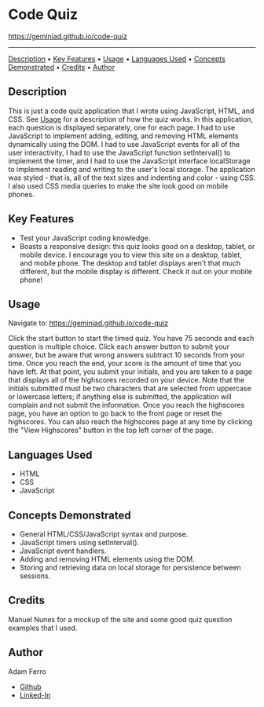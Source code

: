 # Code Quiz

<https://geminiad.github.io/code-quiz>

------------------------------------------------------

<a href="#description">Description</a> •
<a href="#key-features">Key Features</a> •
<a href="#usage">Usage</a> •
<a href="#languages-used">Languages Used</a> •
<a href="#concepts-demonstrated">Concepts Demonstrated</a> •
<a href="#credits">Credits</a> •
<a href="#author">Author</a>

## Description

This is just a code quiz application that I wrote using JavaScript, HTML, and CSS. See <a href="#usage">Usage</a> for a description of how the quiz works. In this application, each question is displayed separately, one for each page. I had to use JavaScript to implement adding, editing, and removing HTML elements dynamically using the DOM. I had to use JavaScript events for all of the user interactivity, I had to use the JavaScript function setInterval() to implement the timer, and I had to use the JavaScript interface localStorage to implement reading and writing to the user's local storage. The application was styled - that is, all of the text sizes and indenting and color - using CSS. I also used CSS media queries to make the site look good on mobile phones.

## Key Features

- Test your JavaScript coding knowledge.
- Boasts a responsive design: this quiz looks good on a desktop, tablet, or mobile device. I encourage you to view this site on a desktop, tablet, and mobile phone. The desktop and tablet displays aren't that much different, but the mobile display is different. Check it out on your mobile phone!

## Usage

Navigate to: <https://geminiad.github.io/code-quiz>

Click the start button to start the timed quiz. You have 75 seconds and each question is multiple choice. Click each answer button to submit your answer, but be aware that wrong answers subtract 10 seconds from your time. Once you reach the end, your score is the amount of time that you have left. At that point, you submit your initials, and you are taken to a page that displays all of the highscores recorded on your device. Note that the initials submitted must be two characters that are selected from uppercase or lowercase letters; if anything else is submitted, the application will complain and not submit the information. Once you reach the highscores page, you have an option to go back to the front page or reset the highscores. You can also reach the highscores page at any time by clicking the "View Highscores" button in the top left corner of the page.

## Languages Used

- HTML
- CSS
- JavaScript

## Concepts Demonstrated

- General HTML/CSS/JavaScript syntax and purpose.
- JavaScript timers using setInterval().
- JavaScript event handlers.
- Adding and removing HTML elements using the DOM.
- Storing and retrieving data on local storage for persistence between sessions.

## Credits

Manuel Nunes for a mockup of the site and some good quiz question examples that I used.

## Author

Adam Ferro
- [Github](https://github.com/GeminiAd)
- [Linked-In](https://www.linkedin.com/in/adam-ferro)